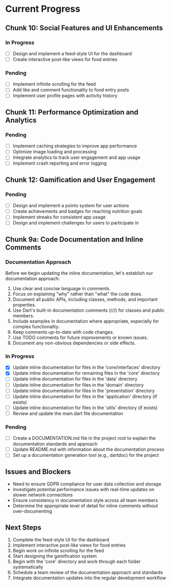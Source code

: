 # Current Progress

## Chunk 10: Social Features and UI Enhancements

### In Progress
- [ ] Design and implement a feed-style UI for the dashboard
- [ ] Create interactive post-like views for food entries

### Pending
- [ ] Implement infinite scrolling for the feed
- [ ] Add like and comment functionality to food entry posts
- [ ] Implement user profile pages with activity history

## Chunk 11: Performance Optimization and Analytics

### Pending
- [ ] Implement caching strategies to improve app performance
- [ ] Optimize image loading and processing
- [ ] Integrate analytics to track user engagement and app usage
- [ ] Implement crash reporting and error logging

## Chunk 12: Gamification and User Engagement

### Pending
- [ ] Design and implement a points system for user actions
- [ ] Create achievements and badges for reaching nutrition goals
- [ ] Implement streaks for consistent app usage
- [ ] Design and implement challenges for users to participate in

## Chunk 9a: Code Documentation and Inline Comments

### Documentation Approach
Before we begin updating the inline documentation, let's establish our documentation approach:

1. Use clear and concise language in comments.
2. Focus on explaining "why" rather than "what" the code does.
3. Document all public APIs, including classes, methods, and important properties.
4. Use Dart's built-in documentation comments (///) for classes and public members.
5. Include examples in documentation where appropriate, especially for complex functionality.
6. Keep comments up-to-date with code changes.
7. Use TODO comments for future improvements or known issues.
8. Document any non-obvious dependencies or side effects.

### In Progress
- [x] Update inline documentation for files in the 'core/interfaces' directory
- [x] Update inline documentation for remaining files in the 'core' directory
- [ ] Update inline documentation for files in the 'data' directory
- [ ] Update inline documentation for files in the 'domain' directory
- [ ] Update inline documentation for files in the 'presentation' directory
- [ ] Update inline documentation for files in the 'application' directory (if exists)
- [ ] Update inline documentation for files in the 'utils' directory (if exists)
- [ ] Review and update the main.dart file documentation

### Pending
- [ ] Create a DOCUMENTATION.md file in the project root to explain the documentation standards and approach
- [ ] Update README.md with information about the documentation process
- [ ] Set up a documentation generation tool (e.g., dartdoc) for the project

## Issues and Blockers
- Need to ensure GDPR compliance for user data collection and storage
- Investigate potential performance issues with real-time updates on slower network connections
- Ensure consistency in documentation style across all team members
- Determine the appropriate level of detail for inline comments without over-documenting

## Next Steps
1. Complete the feed-style UI for the dashboard
2. Implement interactive post-like views for food entries
3. Begin work on infinite scrolling for the feed
4. Start designing the gamification system
1. Begin with the 'core' directory and work through each folder systematically
2. Schedule a team review of the documentation approach and standards
3. Integrate documentation updates into the regular development workflow